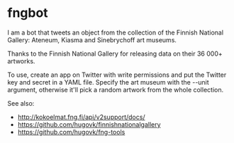 fngbot
======

I am a bot that tweets an object from the collection of the Finnish National Gallery: Ateneum, Kiasma and Sinebrychoff art museums.

Thanks to the Finnish National Gallery for releasing data on their 36 000+ artworks. 

To use, create an app on Twitter with write permissions and put the Twitter key and secret in a YAML file. Specify the art museum with the --unit argument, otherwise it'll pick a random artwork from the whole collection.

See also:

 * http://kokoelmat.fng.fi/api/v2support/docs/
 * https://github.com/hugovk/finnishnationalgallery
 * https://github.com/hugovk/fng-tools
 
